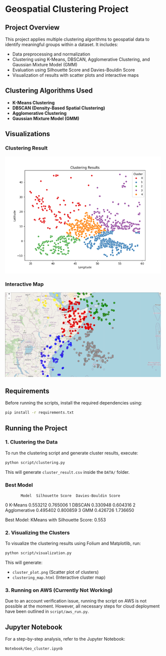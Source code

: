 
# Geospatial Clustering Project

## Project Overview
This project applies multiple clustering algorithms to geospatial data to identify meaningful groups within a dataset. It includes:
- Data preprocessing and normalization
- Clustering using K-Means, DBSCAN, Agglomerative Clustering, and Gaussian Mixture Model (GMM)
- Evaluation using Silhouette Score and Davies-Bouldin Score
- Visualization of results with scatter plots and interactive maps



## Clustering Algorithms Used
- **K-Means Clustering**
- **DBSCAN (Density-Based Spatial Clustering)**
- **Agglomerative Clustering**
- **Gaussian Mixture Model (GMM)**

## Visualizations

### Clustering Result
![](DATA/cluster_plot.png)

### Interactive Map
![](DATA/MAP_2.png)



## Requirements
Before running the scripts, install the required dependencies using:
```bash
pip install -r requirements.txt
```

## Running the Project

### 1. Clustering the Data
To run the clustering script and generate cluster results, execute:
```bash
python script/clustering.py
```
This will generate `cluster_result.csv` inside the `DATA/` folder.

### Best Model
           Model  Silhouette Score  Davies-Bouldin Score
0        K-Means          0.553212              0.765006
1         DBSCAN          0.330948              0.604316
2  Agglomerative          0.495402              0.800859
3            GMM          0.426726              1.736650

Best Model: KMeans with Silhouette Score: 0.553

### 2. Visualizing the Clusters
To visualize the clustering results using Folium and Matplotlib, run:
```bash
python script/visualization.py
```
This will generate:
- `cluster_plot.png` (Scatter plot of clusters)
- `clustering_map.html` (Interactive cluster map)

### 3. Running on AWS (Currently Not Working)
Due to an account verification issue, running the script on AWS is not possible at the moment. However, all necessary steps for cloud deployment have been outlined in `script/aws_run.py`.

## Jupyter Notebook
For a step-by-step analysis, refer to the Jupyter Notebook:
```
Notebook/Geo_cluster.ipynb
```




